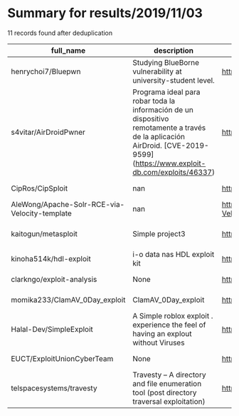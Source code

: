 
# Summary for results/2019/11/03
    
11 records found after deduplication

| full_name | description | html_url | matched_list | matched_count | pushed_at | size | stargazers_count | language | forks_count | vul_ids |
|-----------------------------------------------|-----------------------------------------------------------------------------------------------------------------------------------------------------------------------------|------------------------------------------------------------------|----------------------------------|-----------------|---------------------------|--------|--------------------|------------|---------------|-------------------|
| henrychoi7/Bluepwn | Studying BlueBorne vulnerability at university-student level. | https://github.com/henrychoi7/Bluepwn | ['vulnerability poc'] | 1 | 2019-11-03 20:06:35+00:00 | 3833 | 2 | Python | 4 | [] |
| s4vitar/AirDroidPwner | Programa ideal para robar toda la información de un dispositivo remotamente a través de la aplicación AirDroid. [CVE-2019-9599] (https://www.exploit-db.com/exploits/46337) | https://github.com/s4vitar/AirDroidPwner | ['exploit'] | 1 | 2019-11-03 17:29:56+00:00 | 197 | 12 | Python | 1 | ['CVE-2019-9599'] |
| CipRos/CipSploit | nan | https://github.com/CipRos/CipSploit | ['sploit'] | 1 | 2019-11-03 17:58:53+00:00 | 6695 | 1 | Batchfile | 1 | [] |
| AleWong/Apache-Solr-RCE-via-Velocity-template | nan | https://github.com/AleWong/Apache-Solr-RCE-via-Velocity-template | ['rce'] | 1 | 2019-11-03 15:44:46+00:00 | 2398 | 34 | Python | 11 | [] |
| kaitogun/metasploit | Simple project3 | https://github.com/kaitogun/metasploit | ['metasploit module OR payload'] | 1 | 2019-11-03 06:11:00+00:00 | 18 | 0 | Shell | 0 | [] |
| kinoha514k/hdl-exploit | i-o data nas HDL exploit kit | https://github.com/kinoha514k/hdl-exploit | ['exploit'] | 1 | 2019-11-03 09:10:24+00:00 | 2 | 0 | Shell | 0 | [] |
| clarkngo/exploit-analysis | None | https://github.com/clarkngo/exploit-analysis | ['exploit'] | 1 | 2019-11-03 09:00:29+00:00 | 1001 | 0 | Python | 0 | [] |
| momika233/ClamAV_0Day_exploit | ClamAV_0Day_exploit | https://github.com/momika233/ClamAV_0Day_exploit | ['0day', 'exploit'] | 2 | 2019-11-03 09:57:12+00:00 | 5 | 86 | Python | 23 | [] |
| Halal-Dev/SimpleExploit | A Simple roblox exploit . experience the feel of having an explout without Viruses | https://github.com/Halal-Dev/SimpleExploit | ['exploit'] | 1 | 2019-11-03 09:43:55+00:00 | 21 | 0 | | 0 | [] |
| EUCT/ExploitUnionCyberTeam | None | https://github.com/EUCT/ExploitUnionCyberTeam | ['exploit'] | 1 | 2019-11-03 19:02:54+00:00 | 15 | 1 | Python | 0 | [] |
| telspacesystems/travesty | Travesty – A directory and file enumeration tool (post directory traversal exploitation) | https://github.com/telspacesystems/travesty | ['exploit'] | 1 | 2019-11-03 19:22:22+00:00 | 9 | 2 | Python | 1 | [] |
